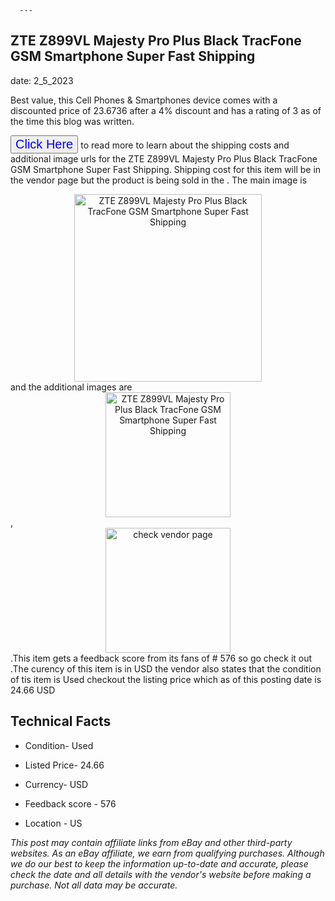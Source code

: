  
      ---
      

 ## ZTE Z899VL Majesty Pro Plus Black TracFone GSM Smartphone Super Fast Shipping 

 

      

date: 2_5_2023
     

    
      

Best value, this Cell Phones & Smartphones device comes with a discounted price of 23.6736 after a 4% discount and has a rating of  3 as of the time this blog was written.

 <button style="font-size:20px;color:blue" onclick="window.location.href = 'https://www.ebay.com/itm/325199345038?hash=item4bb764358e%3Ag%3AUdcAAOSwGMtiiZ-K&mkevt=1&mkcid=1&mkrid=711-53200-19255-0&campid=%253CePNCampaignId%253E&customid=%253CreferenceId%253E&toolid=10049'">Click Here</button>  to read more to learn about the shipping costs and additional image urls for the ZTE Z899VL Majesty Pro Plus Black TracFone GSM Smartphone Super Fast Shipping. Shipping cost for this item will be in the vendor page but the product is being sold in the . The main image is <div style="text-align:center;"><img onclick="window.location.href = 'https://www.ebay.com/itm/325199345038?hash=item4bb764358e%3Ag%3AUdcAAOSwGMtiiZ-K&mkevt=1&mkcid=1&mkrid=711-53200-19255-0&campid=%253CePNCampaignId%253E&customid=%253CreferenceId%253E&toolid=10049';" src="https://i.ebayimg.com/thumbs/images/g/UdcAAOSwGMtiiZ-K/s-l225.jpg" alt="ZTE Z899VL Majesty Pro Plus Black TracFone GSM Smartphone Super Fast Shipping" style="width:300px; height:auto;object-fit:contain;" /></div> and the additional images are <div style="text-align:center;"><img onclick="window.location.href = 'https://www.ebay.com/itm/325199345038?hash=item4bb764358e%3Ag%3AUdcAAOSwGMtiiZ-K&mkevt=1&mkcid=1&mkrid=711-53200-19255-0&campid=%253CePNCampaignId%253E&customid=%253CreferenceId%253E&toolid=10049';" src="https://i.ebayimg.com/images/g/UdcAAOSwGMtiiZ-K/s-l1600.jpg" alt="ZTE Z899VL Majesty Pro Plus Black TracFone GSM Smartphone Super Fast Shipping" style="width:200px; height:auto;object-fit:contain;" /></div>,<div style="text-align:center;"><img onclick="window.location.href = 'https://www.ebay.com/itm/325199345038?hash=item4bb764358e%3Ag%3AUdcAAOSwGMtiiZ-K&mkevt=1&mkcid=1&mkrid=711-53200-19255-0&campid=%253CePNCampaignId%253E&customid=%253CreferenceId%253E&toolid=10049';" src="https://origin-galleryplus.ebayimg.com/ws/web/325199345038_2_0_1/225x225.jpg,https://origin-galleryplus.ebayimg.com/ws/web/325199345038_3_0_1/225x225.jpg,https://origin-galleryplus.ebayimg.com/ws/web/325199345038_4_0_1/225x225.jpg,https://origin-galleryplus.ebayimg.com/ws/web/325199345038_5_0_1/225x225.jpg,https://origin-galleryplus.ebayimg.com/ws/web/325199345038_6_0_1/225x225.jpg" alt="check vendor page" style="width:200px; height:auto;object-fit:contain;"/></div>.This item gets a feedback score from its fans of # 576 so go check it out .The curency of this item is in USD the vendor also states that the condition of tis item is Used checkout the listing price which as of this posting date is  24.66 USD 


      
      

 ## Technical Facts 



      

 - Condition- Used 


      

 - Listed Price- 24.66 


      

 - Currency- USD 


      

 - Feedback score - 576 


      

 - Location - US 



      

*_This post may contain affiliate links from eBay and other third-party websites. As an eBay affiliate, we earn from qualifying purchases. Although we do our best to keep the information up-to-date and accurate, please check the date and all details with the vendor's website before making a purchase. Not all data may be accurate._*



      
      